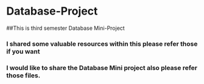 # Database-Project

##This is third semester Database Mini-Project

### I shared some valuable resources within this please refer those if you want
### I would like to share the Database Mini project also please refer those files.
